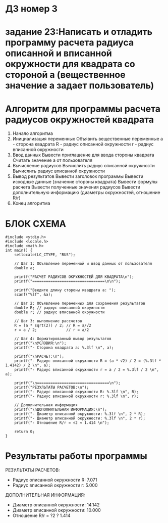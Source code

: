 # ДЗ номер 3
#  задание 23:Написать и отладить программу расчета радиуса описанной и вписанной окружности для квадрата со стороной  а (вещественное значение а задает пользователь)
# Алгоритм для программы расчета радиусов окружностей квадрата
1. Начало алгоритма
2. Инициализация переменных
Объявить вещественные переменные
a - сторона квадрата
R - радиус описанной окружности
r - радиус вписанной окружности
3. Ввод данных
Вывести приглашение для ввода стороны квадрата
Считать значение a от пользователя
4. Вычисление радиусов
Вычислить радиус описанной окружности
Вычислить радиус вписанной окружности
5. Вывод результатов
Вывести заголовок программы
Вывести исходные данные (значение стороны квадрата)
Вывести формулы расчета
Вывести полученные значения радиусов
Вывести дополнительную информацию (диаметры окружностей, отношение R/r)
6. Конец алгоритма

# БЛОК СХЕМА

~~~
#include <stdio.h>
#include <locale.h>
#include <math.h>
int main() {
    setlocale(LC_CTYPE, "RUS");

    // Шаг 1: Объявление переменной и ввод данных от пользователя
    double a;

    printf("РАСЧЕТ РАДИУСОВ ОКРУЖНОСТЕЙ ДЛЯ КВАДРАТА\n");
    printf("================================\n\n");

    printf("Введите длину стороны квадрата a: ");
    scanf("%lf", &a);

    // Шаг 2: Объявление переменных для сохранения результатов
    double R; // радиус описанной окружности
    double r; // радиус вписанной окружности

    // Шаг 3: выполнение рассчетов
    R = (a * sqrt(2)) / 2; // R = a/√2
    r = a / 2;             // r = a/2

    // Шаг 4: Форматированный вывод результатов
    printf("\nУСЛОВИЯ:\n");
    printf("- Сторона квадрата a: %.3lf \n", a);

    printf("\nРАСЧЕТ:\n");
    printf("- Радиус описанной окружности R = (a * √2) / 2 = (%.3lf * 1.4142) / 2 \n", a);
    printf("- Радиус вписанной окружности r = a / 2 = %.3lf / 2 \n", a);

    printf("\n================================\n");
    printf("РЕЗУЛЬТАТЫ РАСЧЕТОВ:\n");
    printf("- Радиус описанной окружности R: %.3lf \n", R);
    printf("- Радиус вписанной окружности r: %.3lf \n", r);

    // Дополнительная информация
    printf("\nДОПОЛНИТЕЛЬНАЯ ИНФОРМАЦИЯ:\n");
    printf("- Диаметр описанной окружности: %.3lf \n", 2 * R);
    printf("- Диаметр вписанной окружности: %.3lf \n", 2 * r);
    printf("- Отношение R/r = √2 ≈ 1.414 \n");

    return 0;
}
~~~
# Результаты работы программы
РЕЗУЛЬТАТЫ РАСЧЕТОВ:
- Радиус описанной окружности R: 7.071
- Радиус вписанной окружности r: 5.000

ДОПОЛНИТЕЛЬНАЯ ИНФОРМАЦИЯ:
- Диаметр описанной окружности: 14.142
- Диаметр вписанной окружности: 10.000
- Отношение R/r = ?2 ? 1.414
